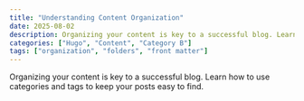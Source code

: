 ```yaml
---
title: "Understanding Content Organization"
date: 2025-08-02
description: Organizing your content is key to a successful blog. Learn how to use categories and tags to keep your posts easy to find.
categories: ["Hugo", "Content", "Category B"]
tags: ["organization", "folders", "front matter"]
---
```


Organizing your content is key to a successful blog. Learn how to use categories and tags to keep your posts easy to find.